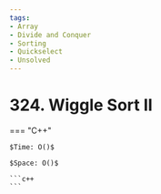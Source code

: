 ```yaml
---
tags:
- Array
- Divide and Conquer
- Sorting
- Quickselect
- Unsolved
---
```



# 324. Wiggle Sort II

=== "C++"

    $Time: O()$

    $Space: O()$

    ```c++
    ```